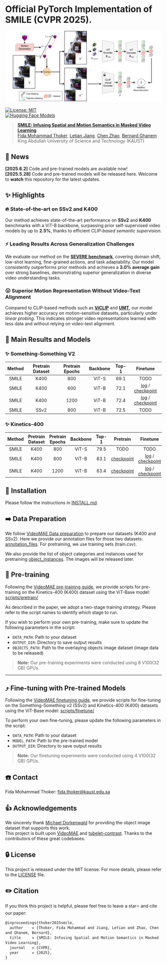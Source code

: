 # Official PyTorch Implementation of SMILE (CVPR 2025).

![SMILE Framework](figs/smile.jpg)

[![License: MIT](https://img.shields.io/badge/License-MIT-yellow.svg)](https://opensource.org/licenses/MIT)<br>
[![Hugging Face Models](https://img.shields.io/badge/%F0%9F%A4%97%20Hugging%20Face-Models-blue)](https://huggingface.co/fmthoker/SMILE/tree/main/SMILE_MODELS)


> [**SMILE: Infusing Spatial and Motion Semantics in Masked Video Learning**](https://arxiv.org/abs/2504.00527)<br>
> [Fida Mohammad Thoker](https://fmthoker.github.io/), [Letian Jiang](https://tonnew5418.github.io/), [Chen Zhao](https://zhao-chen.com/), [Bernard Ghanem](https://cemse.kaust.edu.sa/profiles/bernard-ghanem)<br>King Abdullah University of Science and Technology (KAUST)

## 📰 News
**[2025.6.2]**  Code and pre-trained models are available now! <br>
**[2025.5.28]** Code and pre-trained models will be released here. Welcome to **watch** this repository for the latest updates.

## ✨ Highlights

### 🔥 State-of-the-art on SSv2 and K400

Our method achieves state-of-the-art performance on **SSv2** and **K400** benchmarks with a ViT-B backbone, surpassing prior self-supervised video models by up to **2.5%**, thanks to efficient *CLIP-based semantic supervision*.

### ⚡️ Leading Results Across Generalization Challenges

We evaluate our method on the [**SEVERE benchmark**](https://bpiyush.github.io/SEVERE-website/), covering domain shift, low-shot learning, fine-grained actions, and task adaptability. Our model consistently outperforms prior methods and achieves a **3.0% average gain** over strong baselines, demonstrating superior generalization in diverse video understanding tasks.

### 😮 Superior Motion Representation Without Video-Text Alignment

Compared to CLIP-based methods such as [**ViCLIP**](https://github.com/OpenGVLab/InternVideo/tree/main/Data/InternVid) and [**UMT**](https://github.com/OpenGVLab/unmasked_teacher), our model achieves higher accuracy on motion-sensitive datasets, particularly under *linear probing*. This indicates stronger video representations learned with less data and without relying on video-text alignment.

## 🚀 Main Results and Models

### ✨ Something-Something V2

|  Method  | Pretrain Dataset | Pretrain Epochs | Backbone | Top-1 | Finetune |
| :------: | :--------------: | :-------------: | :------: | :---: | :------: |
|   SMILE  |       K400       |       800       |   ViT-S  |  69.1 |   TODO   |
|   SMILE  |       K400       |       600       |   ViT-B  |  72.1 | [log](https://huggingface.co/fmthoker/SMILE/resolve/main/SMILE_MODELS/finetune/ssv2/VIT_B_600_EPOCHS/log.txt) / [checkpoint](https://huggingface.co/fmthoker/SMILE/resolve/main/SMILE_MODELS/finetune/ssv2/VIT_B_600_EPOCHS/ssv2_finetuned_after_k400_pretraining_first_stage_300_epochs_2nd_stage_300_epochs.pth) |
|   SMILE  |       K400       |       1200      |   ViT-B  |  72.4 | [log](https://huggingface.co/fmthoker/SMILE/resolve/main/SMILE_MODELS/finetune/ssv2/VIT_B_1200_EPOCHS/log.txt) / [checkpoint](https://huggingface.co/fmthoker/SMILE/resolve/main/SMILE_MODELS/finetune/ssv2/VIT_B_1200_EPOCHS/ssv2_finetuned_after_k400_pretraining_first_stage_800_epochs_2nd_stage_400_epochs.pth)
|   SMILE  |       SSv2       |       800       |   ViT-B  |  72.5 |   TODO   |

### ✨ Kinetics-400

|  Method  | Pretrain Dataset | Pretrain Epochs | Backbone | Top-1 | Pretrain | Finetune |
| :------: | :--------------: | :-------------: | :------: | :---: | :------: | :------: |
|   SMILE  |       K400       |       800       |   ViT-S  |  79.5 |   TODO   |   TODO   |
|   SMILE  |       K400       |       600       |   ViT-B  |  83.1 | [checkpoint](https://huggingface.co/fmthoker/SMILE/resolve/main/SMILE_MODELS/pretrain/k400_pretraining_first_stage_300_epochs_2nd_stage_300_epochs.pth) | [log](https://huggingface.co/fmthoker/SMILE/resolve/main/SMILE_MODELS/finetune/k400/VIT_B_600_EPOCHS/log.txt) / [checkpoint](https://huggingface.co/fmthoker/SMILE/resolve/main/SMILE_MODELS/finetune/k400/VIT_B_600_EPOCHS/k400_finetuned_after_k400_pretraining_first_stage_300_epochs_2nd_stage_300_epochs.pth) |
|   SMILE  |       K400       |       1200      |   ViT-B  |  83.4 | [checkpoint](https://huggingface.co/fmthoker/SMILE/resolve/main/SMILE_MODELS/pretrain/k400_pretraining_first_stage_800_epochs_2nd_stage_400_epochs.pth) | [log](https://huggingface.co/fmthoker/SMILE/resolve/main/SMILE_MODELS/finetune/k400/VIT_B_1200_EPOCHS/log.txt) / [checkpoint](https://huggingface.co/fmthoker/SMILE/resolve/main/SMILE_MODELS/finetune/k400/VIT_B_1200_EPOCHS/k400_finetuned_after_k400_pretraining_first_stage_800_epochs_2nd_stage_400_epochs.pth) |

## 🔨 Installation

Please follow the instructions in [INSTALL.md](INSTALL.md).

## ➡️ Data Preparation

We follow [VideoMAE Data preparation](https://github.com/MCG-NJU/VideoMAE/blob/main/DATASET.md) to prepare our datasets (K400 and SSv2). Here we provide our annotation files for those two datasets: [annotation_files](annotation_files). For pretraining, we use training sets (train.csv).

We also provide the list of  object categories and instances used for pretraining [object_instances](annotation_files/object_instances.txt). The images will be released later.


## 🔄 Pre-training

Following the [VideoMAE pre-training guide](https://github.com/MCG-NJU/VideoMAE/blob/main/PRETRAIN.md), we provide scripts for pre-training on the Kinetics-400 (K400) dataset using the ViT-Base model:  [scripts/pretrain/](./scripts/pretrain/)

As described in the paper, we adopt a two-stage training strategy. Please refer to the script names to identify which stage to run.

If you wish to perform your own pre-training, make sure to update the following parameters in the script:

- `DATA_PATH`: Path to your dataset  
- `OUTPUT_DIR`: Directory to save output results  
- `OBJECTS_PATH`: Path to the overlaying objects image dataset   (image data to be released)

> **Note:** Our pre-training experiments were conducted using 8 V100(32 GB) GPUs.
---

## ⤴️ Fine-tuning with Pre-trained Models

Following the [VideoMAE finetuning guide](https://github.com/MCG-NJU/VideoMAE/blob/main/FINETUNE.md), we provide scripts for fine-tuning on the Something-Something v2 (SSv2) and Kinetics-400 (K400) datasets using the ViT-Base model:  [scripts/finetune/](./scripts/finetune)


To perform your own fine-tuning, please update the following parameters in the script:

- `DATA_PATH`: Path to your dataset  
- `MODEL_PATH`: Path to the pre-trained model  
- `OUTPUT_DIR`: Directory to save output results  

> **Note:** Our finetuning experiments were conducted using 4 V100(32 GB) GPUs.

## ☎️ Contact 

Fida Mohammad Thoker: fida.thoker@kaust.edu.sa

## 👍 Acknowledgements

We sincerely thank [Michael Dorkenwald](https://mdorkenwald.com/) for providing the object image dataset that supports this work.<br>
This project is built upon [VideoMAE](https://github.com/MCG-NJU/VideoMAE) and [tubelet-contrast](https://github.com/fmthoker/tubelet-contrast). Thanks to the contributors of these great codebases.

## 🔒 License

This project is released under the MIT license. For more details, please refer to the [LICENSE](https://github.com/fmthoker/SMILE/blob/main/LICENSE) file.

## ✏️ Citation

If you think this project is helpful, please feel free to leave a star⭐️ and cite our paper:

```
@inproceedings{thoker2025smile,
  author    = {Thoker, Fida Mohammad and Jiang, Letian and Zhao, Chen and Ghanem, Bernard},
  title     = {SMILE: Infusing Spatial and Motion Semantics in Masked Video Learning},
  journal   = {CVPR},
  year      = {2025},
}
```
